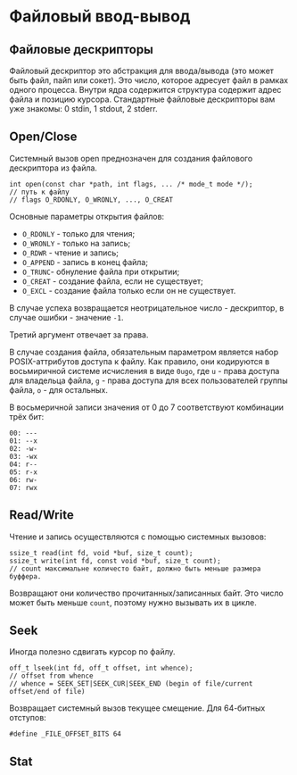 # Файловый ввод-вывод

## Файловые дескрипторы

Файловый дескриптор это абстракция для ввода/вывода (это может быть файл, пайп или сокет). Это число, которое адресует файл в рамках одного процесса. Внутри ядра содержится структура содержит адрес файла и позицию курсора.
Стандартные файловые дескрипторы вам уже знакомы: 0 stdin, 1 stdout, 2 stderr.

## Open/Close

Системный вызов open преднозначен для создания файлового дескриптора из файла.

```
int open(const char *path, int flags, ... /* mode_t mode */);
// путь к файлу
// flags O_RDONLY, O_WRONLY, ..., O_CREAT
```

Основные параметры открытия файлов:
 * `O_RDONLY` - только для чтения;
 * `O_WRONLY` - только на запись;
 * `O_RDWR` - чтение и запись;
 * `O_APPEND` - запись в конец файла;
 * `O_TRUNC`- обнуление файла при открытии;
 * `O_CREAT` - создание файла, если не существует;
 * `O_EXCL` - создание файла только если он не существует.

В случае успеха возвращается неотрицательное число - дескриптор, в случае ошибки - значение `-1`.

Третий аргумент отвечает за права.

В случае создания файла, обязательным параметром является набор POSIX-аттрибутов доступа к файлу. Как правило, они кодируются в восьмиричной системе исчисления в виде `0ugo`, где `u` - права доступа для владельца файла, `g` - права доступа для всех пользователей группы файла, `o` - для остальных.

В восьмеричной записи значения от 0 до 7 соответствуют комбинации трёх бит:
```
00: ---
01: --x
02: -w-
03: -wx
04: r--
05: r-x
06: rw-
07: rwx
```

## Read/Write

Чтение и запись осуществляются с помощью системных вызовов:

```
ssize_t read(int fd, void *buf, size_t count);
ssize_t write(int fd, const void *buf, size_t count);
// count максимальне количесто байт, должно быть меньше размера буффера.
```

Возвращают они количество прочитанных/записанных байт. Это число может быть меньше `count`, поэтому нужно вызывать их в цикле.

## Seek

Иногда полезно сдвигать курсор по файлу.

```
off_t lseek(int fd, off_t offset, int whence);
// offset from whence
// whence = SEEK_SET|SEEK_CUR|SEEK_END (begin of file/current offset/end of file)
```

Возвращает системный вызов текущее смещение. Для 64-битных отступов:

```
#define _FILE_OFFSET_BITS 64
```

## Stat

